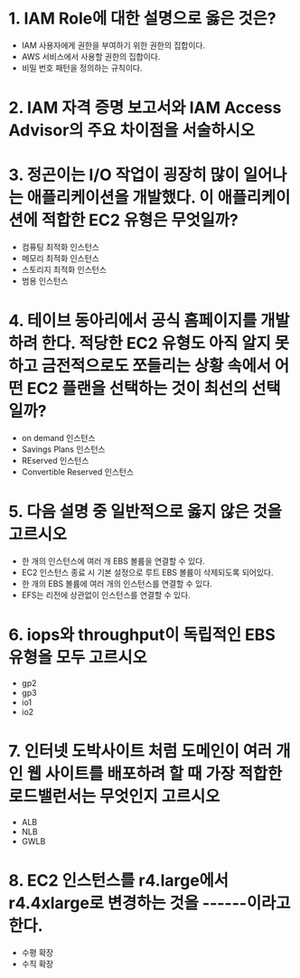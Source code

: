 # 1. IAM Role에 대한 설명으로 옳은 것은?
- IAM 사용자에게 권한을 부여하기 위한 권한의 집합이다.
- AWS 서비스에서 사용할 권한의 집합이다.
- 비밀 번호 패턴을 정의하는 규칙이다.

# 2. IAM 자격 증명 보고서와 IAM Access Advisor의 주요 차이점을 서술하시오

# 3. 정곤이는 I/O 작업이 굉장히 많이 일어나는 애플리케이션을 개발했다. 이 애플리케이션에 적합한 EC2 유형은 무엇일까?
- 컴퓨팅 최적화 인스턴스
- 메모리 최적화 인스턴스
- 스토리지 최적화 인스턴스
- 범용 인스턴스

# 4. 테이브 동아리에서 공식 홈페이지를 개발하려 한다. 적당한 EC2 유형도 아직 알지 못 하고 금전적으로도 쪼들리는 상황 속에서 어떤 EC2 플랜을 선택하는 것이 최선의 선택일까?
- on demand 인스턴스
- Savings Plans 인스턴스
- REserved 인스턴스
- Convertible Reserved 인스턴스
  
# 5. 다음 설명 중 일반적으로 옳지 않은 것을 고르시오
- 한 개의 인스턴스에 여러 개 EBS 볼륨을 연결할 수 있다.
- EC2 인스턴스 종료 시 기본 설정으로 루트 EBS 볼륨이 삭제되도록 되어있다.
- 한 개의 EBS 볼륨에 여러 개의 인스턴스를 연결할 수 있다.
- EFS는 리전에 상관없이 인스턴스를 연결할 수 있다.

# 6. iops와 throughput이 독립적인 EBS 유형을 모두 고르시오
- gp2
- gp3
- io1
- io2

# 7. 인터넷 도박사이트 처럼 도메인이 여러 개인 웹 사이트를 배포하려 할 때 가장 적합한 로드밸런서는 무엇인지 고르시오
- ALB
- NLB
- GWLB

# 8. EC2 인스턴스를 r4.large에서 r4.4xlarge로 변경하는 것을 ------이라고 한다.
- 수평 확장
- 수직 확장
